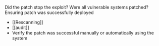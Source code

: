 Did the patch stop the exploit?
Were all vulnerable systems patched?
Ensuring patch was successfully deployed
- [[Rescanning]]
- [[audit]]
- Verify the patch was successful manually or automatically using the system 